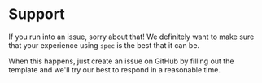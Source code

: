 # Support

If you run into an issue, sorry about that! We definitely want to make sure that
your experience using `spec` is the best that it can be.

When this happens, just create an issue on GitHub by filling out the template
and we'll try our best to respond in a reasonable time.
